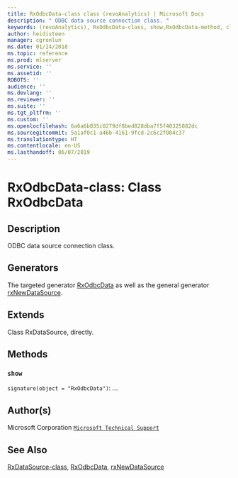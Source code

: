```yaml
---
title: RxOdbcData-class class (revoAnalytics) | Microsoft Docs
description: " ODBC data source connection class. "
keywords: (revoAnalytics), RxOdbcData-class, show,RxOdbcData-method, classes
author: heidisteen
manager: cgronlun
ms.date: 01/24/2018
ms.topic: reference
ms.prod: mlserver
ms.service: ''
ms.assetid: ''
ROBOTS: ''
audience: ''
ms.devlang: ''
ms.reviewer: ''
ms.suite: ''
ms.tgt_pltfrm: ''
ms.custom: ''
ms.openlocfilehash: 6a6a6b035c0279df8bed828dba7f5f40325882dc
ms.sourcegitcommit: 5a1af0c1-a46b-4161-9fcd-2c6c2f004c37
ms.translationtype: HT
ms.contentlocale: en-US
ms.lasthandoff: 06/07/2019
---
```

 # <a name="rxodbcdata-class-class-rxodbcdata"></a>RxOdbcData-class: Class RxOdbcData 
 ## <a name="description"></a>Description
 
ODBC data source connection class.
 
 
 ## <a name="generators"></a>Generators 

 
The targeted generator [RxOdbcData](RxOdbcData.md) as well as the general generator [rxNewDataSource](rxNew.md).
 
 ## <a name="extends"></a>Extends 

 
Class RxDataSource, directly.
 
 ## <a name="methods"></a>Methods 

 


### `show`
`signature(object = "RxOdbcData")`: ...



 
 ## <a name="authors"></a>Author(s)
 Microsoft Corporation [`Microsoft Technical Support`](https://go.microsoft.com/fwlink/?LinkID=698556&clcid=0x409)
 
 
 ## <a name="see-also"></a>See Also
 
[RxDataSource-class](RxDataSource-class.md), [RxOdbcData](RxOdbcData.md), [rxNewDataSource](rxNew.md)
   
 
